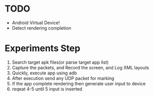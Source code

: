 # TODO
- Android Virtual Device!
- Detect rendering completion

# Experiments Step
1. Search target apk files(or parse target app list)
2. Capture the packets, and Record the screen, and Log XML layouts
3. Quickly, execute app using adb
4. After execution send any UDP packet for marking
5. If the app complete rendering then generate user input to device
6. reqeat 4-5 until 5 input is inserted

